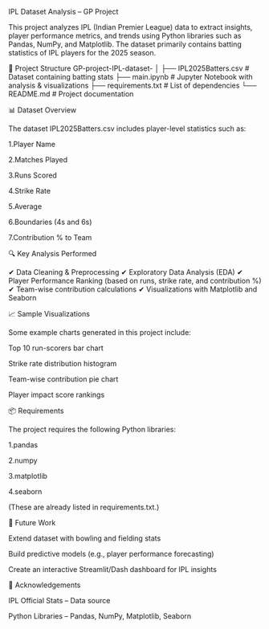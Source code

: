 IPL Dataset Analysis – GP Project

This project analyzes IPL (Indian Premier League) data to extract insights, player performance metrics, and trends using Python libraries such as Pandas, NumPy, and Matplotlib. The dataset primarily contains batting statistics of IPL players for the 2025 season.

📂 Project Structure
GP-project-IPL-dataset-
│
├── IPL2025Batters.csv     # Dataset containing batting stats
├── main.ipynb             # Jupyter Notebook with analysis & visualizations
├── requirements.txt       # List of dependencies
└── README.md              # Project documentation

📊 Dataset Overview

The dataset IPL2025Batters.csv includes player-level statistics such as:

1.Player Name

2.Matches Played

3.Runs Scored

4.Strike Rate

5.Average

6.Boundaries (4s and 6s)

7.Contribution % to Team

🔍 Key Analysis Performed

✔ Data Cleaning & Preprocessing
✔ Exploratory Data Analysis (EDA)
✔ Player Performance Ranking (based on runs, strike rate, and contribution %)
✔ Team-wise contribution calculations
✔ Visualizations with Matplotlib and Seaborn

📈 Sample Visualizations

Some example charts generated in this project include:

Top 10 run-scorers bar chart

Strike rate distribution histogram

Team-wise contribution pie chart

Player impact score rankings

📦 Requirements

The project requires the following Python libraries:

1.pandas

2.numpy

3.matplotlib

4.seaborn

(These are already listed in requirements.txt.)

🚀 Future Work

Extend dataset with bowling and fielding stats

Build predictive models (e.g., player performance forecasting)

Create an interactive Streamlit/Dash dashboard for IPL insights

🙌 Acknowledgements

IPL Official Stats – Data source

Python Libraries – Pandas, NumPy, Matplotlib, Seaborn
